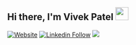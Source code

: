 

## Hi there, I'm Vivek Patel <img src="https://raw.githubusercontent.com/MartinHeinz/MartinHeinz/master/wave.gif" width="30" height="30">

[![Website](https://shields.io/badge/Portfolio-up-blue?style=for-the-badge)](https://vivek201102.github.io/mywebsite_vivek.github.io/)
[![Linkedin Follow](https://shields.io/badge/Follow%20@Vivek%20Patel?logo=linkedin-up-green&style=for-the-badge )](https://www.linkedin.com/in/vivek-20-patel/)
![](https://komarev.com/ghpvc/?username=vivek201102&style=for-the-badge)
